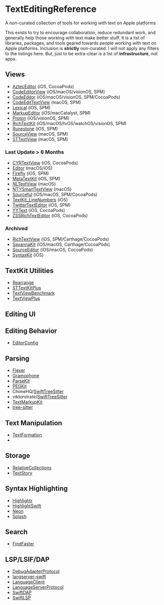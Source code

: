 # TextEditingReference
A non-curated collection of tools for working with text on Apple platforms

This exists to try to encourage collaboration, reduce redundant work, and generally help those working with text make better stuff. It is a list of libraries, packages, and tools geared towards people working with text on Apple platforms. Inclusion is **strictly** non-curated. I will not apply any filters to the listings here. But, just to be extra-clear is a list of **infrastructure**, not apps.

## Views

- [AztecEditor](https://github.com/wordpress-mobile/AztecEditor-iOS) (iOS, CocoaPods)
- [CodeEditorView](https://github.com/mchakravarty/CodeEditorView) (iOS/macOS/visionOS, SPM)
- [CodeEditor](https://github.com/ZeeZide/CodeEditor) (iOS/macOS/visionOS, SPM/CocoaPods)
- [CodeEditTextView](https://github.com/CodeEditApp/CodeEditTextView) (macOS, SPM)
- [Lexical](https://github.com/facebook/lexical-ios) (iOS, SPM)
- [MarkupEditor](https://github.com/stevengharris/MarkupEditor) (iOS/macCatalyst, SPM)
- [Proton](https://github.com/rajdeep/proton) (iOS/visionOS, SPM)
- [RichTextKit](https://github.com/danielsaidi/RichTextKit) (iOS/macOS/tvOS/watchOS/visionOS, SPM)
- [Runestone](https://github.com/simonbs/Runestone) (iOS, SPM)
- [SourceView](https://github.com/ChimeHQ/SourceView) (macOS, SPM)
- [STTextView](https://github.com/krzyzanowskim/STTextView) (macOS, SPM)

### Last Update > 6 Months

- [CYRTextView](https://github.com/illyabusigin/CYRTextView) (iOS, CocoaPods)
- [Editor](https://github.com/mmackh/Editor) (macOS/iOS)
- [Firefly](https://github.com/ActuallyTaylor/Firefly) (iOS, SPM)
- [MetaTextKit](https://github.com/TwidereProject/MetaTextKit) (iOS, SPM)
- [NLTextView](https://github.com/srijs/NLTextView) (macOS)
- [NTYSmartTextView](https://github.com/naoty/NTYSmartTextView) (macOS)
- [Sourceful](https://github.com/twostraws/Sourceful) (iOS/macOS, SPM/CocoaPods)
- [TextKit_LineNumbers](https://github.com/alldritt/TextKit_LineNumbers) (iOS)
- [TwitterTextEditor](https://github.com/twitter/TwitterTextEditor) (iOS, SPM)
- [YYText](https://github.com/ibireme/YYText) (iOS, CocoaPods)
- [ZSSRichTextEditor](https://github.com/nnhubbard/ZSSRichTextEditor) (iOS, CocoaPods)

### Archived

- [RichTextView](https://github.com/tophat/RichTextView) (iOS, SPM/Carthage/CocoaPods)
- [SavannaKit](https://github.com/louisdh/savannakit) (iOS/macOS, Carthage/CocoaPods)
- [SourceEditor](https://github.com/louisdh/source-editor) (iOS/macOS, CocoaPods)
- [SyntaxKit](https://github.com/palle-k/SyntaxKit) (iOS)

## TextKit Utilities

- [Rearrange](https://github.com/ChimeHQ/Rearrange)
- [STTextKitPlus](https://github.com/krzyzanowskim/STTextKitPlus)
- [TextViewBenchmark](https://github.com/ChimeHQ/TextViewBenchmark)
- [TextViewPlus](https://github.com/ChimeHQ/TextViewPlus)

## Editing UI

## Editing Behavior

- [EditorConfig](https://github.com/ChimeHQ/EditorConfig)

## Parsing

- [Flexer](https://github.com/ChimeHQ/Flexer)
- [Gramophone](https://github.com/ChimeHQ/Gramophone)
- [ParseKit](https://github.com/itod/parsekit)
- [PEGKit](https://github.com/itod/pegkit)
- ChimeHQ/[SwiftTreeSitter](https://github.com/ChimeHQ/SwiftTreeSitter)
- viktorstrate/[SwiftTreeSitter](https://github.com/viktorstrate/swift-tree-sitter)
- [TextMarkupKit](https://github.com/bdewey/TextMarkupKit)
- [tree-sitter](https://swiftpackageindex.com/tree-sitter/tree-sitter)

## Text Manipulation

- [TextFormation](https://github.com/ChimeHQ/TextFormation)
- 
## Storage

- [RelativeCollections](https://github.com/ChimeHQ/RelativeCollections)
- [TextStory](https://github.com/ChimeHQ/TextStory)

## Syntax Highlighting

- [Highlightr](https://github.com/raspu/Highlightr)
- [HighlightSwift](https://github.com/appstefan/HighlightSwift)
- [Neon](https://github.com/ChimeHQ/Neon)
- [Splash](https://github.com/JohnSundell/Splash)

## Search

- [FindFaster](https://github.com/Finnvoor/FindFaster)

## LSP/LSIF/DAP

- [DebugAdapterProtocol](https://github.com/ChimeHQ/DebugAdapterProtocol)
- [langserver-swift](https://github.com/RLovelett/langserver-swift)
- [LanguageClient](https://github.com/ChimeHQ/LanguageClient)
- [LanguageServerProtocol](https://github.com/ChimeHQ/LanguageServerProtocol)
- [SwiftDAP](https://github.com/noellee/SwiftDAP)
- [SwiftLSP](https://github.com/codeface-io/SwiftLSP)
